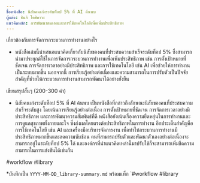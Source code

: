 ```yaml
---
ชื่อหนังสือ: นิสัยคนเก่งระดับท็อป 5% ที่ AI ค้นพบ
ผู้แต่ง: ชินจิ โคชิคาวะ
แนวคิดหลัก: การพัฒนาตนเองและการใช้เทคโนโลยีเพื่อเพิ่มประสิทธิภาพ
---
```

เกี่ยวข้องกับการจัดการกระบวนการทำงานอย่างไร

- หนังสือเล่มนี้นำเสนอแนวคิดเกี่ยวกับนิสัยของคนที่ประสบความสำเร็จระดับท็อป 5% ซึ่งสามารถนำมาประยุกต์ใช้ในการจัดการกระบวนการทำงานเพื่อเพิ่มประสิทธิภาพ เช่น การตั้งเป้าหมายที่ชัดเจน การจัดการเวลาอย่างมีประสิทธิภาพ และการใช้เทคโนโลยี เช่น AI เพื่อช่วยให้การทำงานเป็นระบบมากขึ้น นอกจากนี้ การเรียนรู้อย่างต่อเนื่องและความสามารถในการปรับตัวเป็นปัจจัยสำคัญที่ช่วยให้กระบวนการทำงานสามารถพัฒนาได้อย่างยั่งยืน

เขียนสรุปสั้นๆ (200-300 คำ)

- นิสัยคนเก่งระดับท็อป 5% ที่ AI ค้นพบ เป็นหนังสือที่กล่าวถึงลักษณะนิสัยของคนที่ประสบความสำเร็จระดับสูง โดยเน้นการเรียนรู้อย่างต่อเนื่อง การตั้งเป้าหมายที่ชัดเจน การจัดการเวลาอย่างมีประสิทธิภาพ และการพัฒนาความสัมพันธ์ที่ดี หนังสือยังเน้นเรื่องความยืดหยุ่นในการทำงานและการดูแลสุขภาพทั้งกายและใจ ซึ่งส่งผลโดยตรงต่อประสิทธิภาพในการทำงาน อีกประเด็นสำคัญคือการใช้เทคโนโลยี เช่น AI และเครื่องมือบริหารจัดการงาน เพื่อทำให้กระบวนการทำงานมีประสิทธิภาพมากขึ้นและลดความซับซ้อน คนที่สามารถปรับตัวและพัฒนาตัวเองอย่างต่อเนื่องจะสามารถอยู่ในระดับท็อป 5% ได้ และองค์กรที่นำแนวคิดเหล่านี้มาปรับใช้ก็จะสามารถเพิ่มขีดความสามารถในการแข่งขันได้เช่นกัน


#workflow #library





 *บันทึกเป็น `YYYY-MM-DD_library-summary.md` พร้อมแท็ก `#workflow #library 
